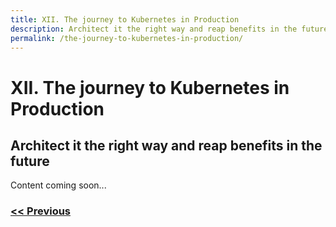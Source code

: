 ```yaml
---
title: XII. The journey to Kubernetes in Production
description: Architect it the right way and reap benefits in the future
permalink: /the-journey-to-kubernetes-in-production/
---
```


# XII. The journey to Kubernetes in Production

## Architect it the right way and reap benefits in the future

Content coming soon...

### [<< Previous](/undertake-organisational-tech-restructure)